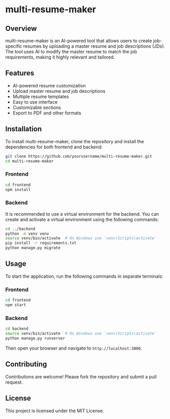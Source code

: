 # multi-resume-maker

## Overview

multi-resume-maker is an AI-powered tool that allows users to create job-specific resumes by uploading a master resume and job descriptions (JDs). The tool uses AI to modify the master resume to match the job requirements, making it highly relevant and tailored.

## Features

- AI-powered resume customization
- Upload master resume and job descriptions
- Multiple resume templates
- Easy to use interface
- Customizable sections
- Export to PDF and other formats

## Installation

To install multi-resume-maker, clone the repository and install the dependencies for both frontend and backend:

```bash
git clone https://github.com/yourusername/multi-resume-maker.git
cd multi-resume-maker
```

### Frontend

```bash
cd frontend
npm install
```

### Backend

It is recommended to use a virtual environment for the backend. You can create and activate a virtual environment using the following commands:

```bash
cd ../backend
python -m venv venv
source venv/bin/activate  # On Windows use `venv\Scripts\activate`
pip install -r requirements.txt
python manage.py migrate
```

## Usage

To start the application, run the following commands in separate terminals:

### Frontend

```bash
cd frontend
npm start
```

### Backend

```bash
cd backend
source venv/bin/activate  # On Windows use `venv\Scripts\activate`
python manage.py runserver
```

Then open your browser and navigate to `http://localhost:3000`.

## Contributing

Contributions are welcome! Please fork the repository and submit a pull request.

## License

This project is licensed under the MIT License.
